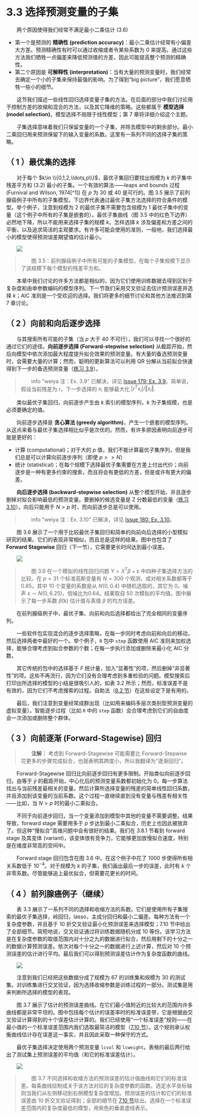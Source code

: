 # 3.3 选择预测变量的子集

<style>p{text-indent:2em;2}</style>

两个原因使得我们经常不满足最小二乘估计 (3.6)

- 第一个是预测的 **精确性 (prediction accuracy)**：最小二乘估计经常有小偏差大方差。预测精确性有时可以通过收缩或者令某些系数为 0 来提高。通过这些方法我们牺牲一点偏差来降低预测值的方差，因此可能提高整个预测的精确性。
- 第二个原因是 **可解释性 (interpretation)**：当有大量的预测变量时，我们经常去确定一个小的子集来保持最强的影响。为了得到“big picture”，我们愿意牺牲一些小的细节。

这节我们描述一些线性回归选择变量子集的方法。在后面的部分中我们讨论用于控制方差的收缩和混合的方法，以及其它降维的策略。这些都属于 **模型选择 (model selection)**。模型选择不局限于线性模型；第 7 章将详细介绍这个主题。

子集选择意味着我们只保留变量的一个子集，并除去模型中的剩余部分。最小二乘回归用来预测保留下的输入变量的系数。这里有一系列不同的选择子集的策略。

## （ 1 ）最优集的选择

对于每个 $k\in \\{0,1,2,\ldots,p\\}$，最优子集回归要找出规模为 $k$ 的子集中残差平方和 (3.2) 最小的子集。一个有效的算法——leaps and bounds 过程 (Furnival and Wilson, 1974[^1]) 在 $p$ 为 30 或 40 是可行的。图 3.5 展示了前列腺癌例子中所有的子集模型。下边界代表通过最优子集方法选择的符合条件的模型。举个例子，注意到规模为 2 的最优子集不需要包含规模为 1 最优子集中的变量（这个例子中所有的子集是嵌套的）。最优子集曲线（图 3.5 中的红色下边界）必然地下降，所以不能用来选择子集的规模 $k$。怎样选择 $k$ 涉及偏差和方差之间的平衡，以及追求简洁的主观要求。有许多可能会使用的准则，一般地，我们选择最小的模型使得预测误差期望值的估计最小。

![](../img/03/fig3.5.png)

> 图 3.5：前列腺癌例子中所有可能的子集模型。在每个子集规模下显示了该规模下每个模型的残差平方和。

本章中我们讨论的许多方法都是相似的，因为它们使用训练数据去得到区别于复杂度和由单参数编码的模型序列。下一节我们采用交叉验证去估计预测误差并选择 $k$；AIC 准则是一个受欢迎的选择。我们将更多的细节讨论和其他方法推迟到第 7 章讨论。

## （ 2 ）向前和向后逐步选择

与其搜索所有可能的子集（当 $p$ 大于 40 不可行），我们可以寻找一个很好的通过它们的途径。**向前逐步选择 (Forward-stepwise selection)** 从截距开始，然后向模型中依次添加最大程度提升拟合效果的预测变量。有大量的备选预测变量时，会需要大量的计算；然而，聪明的更新算法可以利用 QR 分解从当前拟合快速得到下一步的备选预测变量（[练习 3.9](https://github.com/szcf-weiya/ESL-CN/issues/179)）。

> info "weiya 注：Ex. 3.9"
    已解决，详见 [Issue 179: Ex. 3.9](https://github.com/szcf-weiya/ESL-CN/issues/179)。简单说，假设当前残差为 $r$，下一步选择的 $x_i$ 能够最大化 $\vert r^Tx_i \vert/\Vert x_i\Vert$.

类似最优子集回归，向前逐步产生由 $k$ 索引的模型序列，$k$ 为子集规模，也是必须要确定的值。

向前逐步选择是 **贪心算法 (greedy algorithm)**，产生一个嵌套的模型序列。从这点来看与最优子集选择相比似乎是次优的。然而，有许多原因表明向前逐步可能是更好的：

- 计算 (computational)；对于大的 $p$ 值，我们不能计算最优子集序列，但是我们总是可以计算向前逐步序列（即使 $p>>N$）
- 统计 (statistical)；在每个规模下选择最优子集需要在方差上付出代价；向前逐步是一种有更多约束的搜索，而且将会有更低的方差，但是或许有更大的偏差。

**向后逐步选择 (backward-stepwise selection)** 从整个模型开始，并且逐步删掉对拟合影响最低的预测变量。要删掉的候选变量是 Z 分数最低的变量（[练习 3.10](https://github.com/szcf-weiya/ESL-CN/issues/180)）。向后只能用于 $N>p$ 时，而向前逐步总是可以使用。

> info "weiya 注：Ex. 3.10"
    已解决，详见 [Issue 180: Ex. 3.10](https://github.com/szcf-weiya/ESL-CN/issues/180)。

图 3.6 展示了一个用于比较最优子集回归和简单的向前向后选择的小型模拟研究的结果。它们的表现非常相似，而且总是这样的结果。图中也包含了 **Forward Stagewise** 回归（下一节），它需要更长时间达到最小误差。

![](../img/03/fig3.6.png)

> 图 3.6 在一个模拟的线性回归问题 $Y=X^T\beta+\varepsilon$ 中四种子集选择方法的比较。在 $p=31$ 个标准高斯变量有 $N=300$ 个观测，成对相关系数都等于 0.85。其中 10 个变量的系数是从 $N(0,0.4)$ 中随机选取的，其它为 0。噪声 $\varepsilon \sim N(0,6.25)$，信噪比为0.64。结果取自 50 次模拟的平均值。图中展示了每一步系数 $\hat{\beta}(k)$ 估计值与真值 $\beta$ 的均方误差。

在前列腺癌例子中，最优子集、向前和向后选择都给出了完全相同的变量序列。

一些软件包实现混合的逐步选择策略，在每一步同时考虑向前和向后的移动，然后选择两者中最好的一个。举个例子，`R` 包中 `step` 函数使用 AIC 准则来加权选择，能够合理考虑到拟合参数的个数；在每一步执行添加或删除来最小化 AIC 分数。

其它传统的包中的选择基于 $F$ 统计量，加入“显著性”的项，然后删掉“非显著性”的项。这些不再流行，因为它们没有合理考虑到多重检验的问题。模型搜索后打印出所选择的模型的小结是很吸引人的，如表 3.2 所示；然而，标准误差不是有效的，因为它们不考虑搜索的过程。自助法（[8.2 节](../08-Model-Inference-and-Averaging/8.2-The-`Bootstrap`-and-Maximum-Likelihood-Methods.md)）在这些设定下是有用的。

最后，我们注意到变量经常成群出现（比如用来编码多层次类别型预测变量的虚拟变量）。智能逐步过程（比如 `R` 中的 `step` 函数）会合理考虑到它们的自由度会一次添加或删除整个群体。

## （ 3 ）向前逐渐 (Forward-Stagewise) 回归

> **注解：**
    考虑到 Forward-Stagewise 可能需要比 Forward-Stepwise 花更多的步骤完成拟合，也就表明其跨度小，所以我翻译为“逐渐回归”。

Forward-Stagewise 回归比向前逐步回归有更多限制。开始类似向前逐步回归，由等于 $\bar{y}$ 的截距开始，中心化后的预测变量系数都初始化为 0。每一步算法找出与当前残差最相关的变量。然后计算所选择变量的残差的简单线性回归系数，并且添加到该变量的当前系数。这个过程一直继续直到没有变量与残差有相关性——比如，当 $N>p$ 时的最小二乘拟合。

不同于向前逐步回归，当一个变量添加到模型中其他的变量不需要调整。结果导致，forward stage 需要用多于 $p$ 步达到最小二乘拟合，历史上也因此被放弃了。但这种“慢拟合”高维问题中会有很好的结果。我们在 3.8.1 节看到 forward stage 及其变体 (variant)，该变体很有竞争力，它能够更加放慢拟合速度，特别是在维度非常高的空间中。

Forward stage 回归包含在图 3.6 中。在这个例子中花了 1000 步使得所有相关系数低于 $10^{-4}$。对于规模为 $k$ 的子集，我们画出最后一步的误差，此时有 $k$ 个非零系数。尽管能够追上最优拟合，但需要花更长的时间。

## （ 4 ）前列腺癌例子（继续）

表 3.3 展示了一系列不同的选择和收缩方法的系数。它们是使用所有子集搜索的最优子集选择，岭回归，lasso，主成分回归和最小二偏差。每种方法有一个复杂度参数，并且基于 10 折交叉验证最小化预测误差来选择模型；7.10 节中给出了全部细节。简短地说，交叉验证通过将训练数据随机分成 10 等份。该学习方法是在复杂度参数的取值范围内对十分之九的数据进行拟合，然后用剩下的十分之一的数据计算预测误差。依次对每个十分之一的数据进行上述计算，然后对 10 个预测误差的估计进行平均。最后我们可以得到预测误差估计作为复杂度函数的曲线。

![](../img/03/tab3.3.png)

注意到我们已经把这些数据分成了规模为 67 的训练集和规模为 30 的测试集。对训练集进行交叉验证，因为选择收缩参数是训练过程的一部分。测试集是用来判断所选择的模型的表现。

图 3.7 展示了估计的预测误差曲线。在它们最小值附近的比较大的范围内许多曲线都是非常平坦的。图中包括每个估计的误差率时的标准误差带，它是根据由交叉验证计算得到的十个误差估计计算的。我们已经使用“一个标准误差”规则——在最小值的一个标准误差范围内我们选取最简洁的模型（[7.10 节](../07-Model-Assessment-and-Selection/7.10-Cross-Validation.md)）。这个规则承认权衡曲线估计存在误差这一事实，并且因此采取一种保守的方式。

最优子集选择决定使用两个预测变量 `lcvol` 和 `lcweight`。表格的最后两行给出了测试集上预测误差的平均值（和它的标准误差估计）。

![](../img/03/fig3.7.png)

> 图 3.7 不同选择和收缩方法的预测误差的估计值曲线和它们的标准误差。每条曲线绘制成关于该方法对应的复杂度参数的函数。选定水平坐标轴则当我们从左侧移动到右侧模型复杂度增加。预测误差的估计和它们的标准误差由 10 折交叉验证得到；全部的细节在 [7.10 节]((../07-Model-Assessment-and-Selection/7.10-Cross-Validation.md))给出。选择在一个标准误差范围内的复杂度最低的模型，用紫色的垂直虚线表示。
